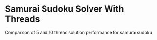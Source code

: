 # Samurai Sudoku Solver With Threads
 Comparison of 5 and 10 thread solution performance for samurai sudoku
